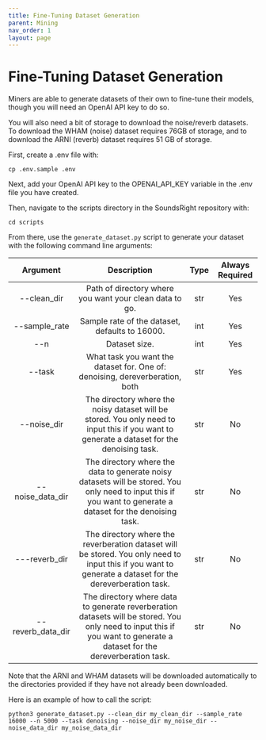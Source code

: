 ```yaml
---
title: Fine-Tuning Dataset Generation 
parent: Mining
nav_order: 1
layout: page
---
```

# Fine-Tuning Dataset Generation 

Miners are able to generate datasets of their own to fine-tune their models, though you will need an OpenAI API key to do so.

You will also need a bit of storage to download the noise/reverb datasets. To download the WHAM (noise) dataset requires 76GB of storage, and to download the ARNI (reverb) dataset requires 51 GB of storage.

First, create a .env file with:
```
cp .env.sample .env
```
Next, add your OpenAI API key to the OPENAI_API_KEY variable in the .env file you have created. 

Then, navigate to the scripts directory in the SoundsRight repository with:
```
cd scripts
```
From there, use the `generate_dataset.py` script to generate your dataset with the following command line arguments:

| Argument | Description | Type | Always Required |
| :------: | :---------: | :--: | :------: |
| --clean_dir | Path of directory where you want your clean data to go. | str | Yes |
| --sample_rate | Sample rate of the dataset, defaults to 16000. | int | Yes |
| --n | Dataset size. | int | Yes |
| --task | What task you want the dataset for. One of: denoising, dereverberation, both | str | Yes |
| --noise_dir | The directory where the noisy dataset will be stored. You only need to input this if you want to generate a dataset for the denoising task. | str | No |
| --noise_data_dir | The directory where the data to generate noisy datasets will be stored. You only need to input this if you want to generate a dataset for the denoising task. | str | No |
| ---reverb_dir | The directory where the reverberation dataset will be stored. You only need to input this if you want to generate a dataset for the dereverberation task. | str | No |
| --reverb_data_dir | The directory where data to generate reverberation datasets will be stored. You only need to input this if you want to generate a dataset for the dereverberation task. | str | No |

Note that the ARNI and WHAM datasets will be downloaded automatically to the directories provided if they have not already been downloaded.

Here is an example of how to call the script:
```
python3 generate_dataset.py --clean_dir my_clean_dir --sample_rate 16000 --n 5000 --task denoising --noise_dir my_noise_dir --noise_data_dir my_noise_data_dir
```
